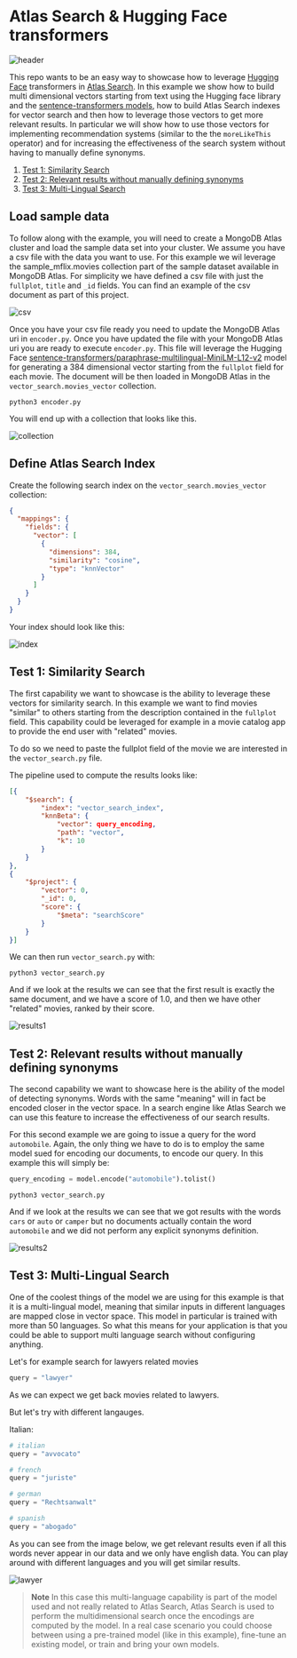 # Atlas Search & Hugging Face transformers

![header](/docs/header.png?raw=true "header")

This repo wants to be an easy way to showcase how to leverage [Hugging Face](https://huggingface.co/) transformers in [Atlas Search](https://www.mongodb.com/docs/atlas/atlas-search/). In this example we show how to build multi dimensional vectors starting from text using the Hugging face library and the [sentence-transformers models](https://www.sbert.net/), how to build Atlas Search indexes for vector search and then how to leverage those vectors to get more relevant results. In particular we will show how to use those vectors for implementing recommendation systems (similar to the the `moreLikeThis` operator) and for increasing the effectiveness of the search system without having to manually define synonyms.

1. [Test 1: Similarity Search](#test1)
2. [Test 2: Relevant results without manually defining synonyms](#test2)
3. [Test 3: Multi-Lingual Search](#test3)

<a id="AtlasCluster"></a>

## Load sample data

To follow along with the example, you will need to create a MongoDB Atlas cluster and load the sample data set into your cluster. We assume you have a csv file with the data you want to use. For this example we wil leverage the sample_mflix.movies collection part of the sample dataset available in MongoDB Atlas. For simplicity we have defined a csv file with just the `fullplot`, `title` and `_id` fields. You can find an example of the csv document as part of this project.

![csv](/docs/csv.png?raw=true "csv")

Once you have your csv file ready you need to update the MongoDB Atlas uri in `encoder.py`. Once you have updated the file with your MongoDB Atlas uri you are ready to execute `encoder.py`. This file will leverage the Hugging Face [sentence-transformers/paraphrase-multilingual-MiniLM-L12-v2](https://huggingface.co/sentence-transformers/paraphrase-multilingual-MiniLM-L12-v2) model for generating a 384 dimensional vector starting from the `fullplot` field for each movie. The document will be then loaded in MongoDB Atlas in the `vector_search.movies_vector` collection.

```console
python3 encoder.py
```

You will end up with a collection that looks like this.

![collection](/docs/collection2.png?raw=true "collection")

## Define Atlas Search Index

Create the following search index on the `vector_search.movies_vector` collection:

```json
{
  "mappings": {
    "fields": {
      "vector": [
        {
          "dimensions": 384,
          "similarity": "cosine",
          "type": "knnVector"
        }
      ]
    }
  }
}
```

Your index should look like this: 

![index](/docs/vector_search_index.png?raw=true "index")

<a id="test1"></a>
## Test 1: Similarity Search


The first capability we want to showcase is the ability to leverage these vectors for similarity search. In this example we want to find movies "similar" to others starting from the description contained in the `fullplot` field. This capability could be leveraged for example in a movie catalog app  to provide the end user with "related" movies.

To do so we need to paste the fullplot field of the movie we are interested in the `vector_search.py` file. 

The pipeline used to compute the results looks like: 

```json
[{
    "$search": {
        "index": "vector_search_index",
        "knnBeta": {
            "vector": query_encoding,
            "path": "vector",
            "k": 10
        }
    }
},
{
    "$project": {
        "vector": 0,
        "_id": 0,
        "score": {
            "$meta": "searchScore"
        }
    }
}]
```

We can then run `vector_search.py` with:

```console
python3 vector_search.py
```

And if we look at the results we can see that the first result is exactly the same document, and we have a score of 1.0, and then we have other "related" movies, ranked by their score.

![results1](/docs/results1.png?raw=true "results1")

<a id="test2"></a>
## Test 2: Relevant results without manually defining synonyms

The second capability we want to showcase here is the ability of the model of detecting synonyms. Words with the same "meaning" will in fact be encoded closer in the vector space. In a search engine like Atlas Search we can use this feature to increase the effectiveness of our search results.

For this second example we are going to issue a query for the word `automobile`. Again, the only thing we have to do is to employ the same model sued for encoding our documents, to encode our query. In this example this will simply be:

```python
query_encoding = model.encode("automobile").tolist()
```
```console
python3 vector_search.py
```

And if we look at the results we can see that we got results with the words `cars` or `auto` or `camper` but no documents actually contain the word `automobile` and we did not perform any explicit synonyms definition.

![results2](/docs/results2.png?raw=true "results2")

<a id="test3"></a>
## Test 3: Multi-Lingual Search

One of the coolest things of the model we are using for this example is that it is a multi-lingual model, meaning that similar inputs in different languages are mapped close in vector space. This model in particular is trained with more than 50 languages. So what this means for your application is that you could be able to support multi language search without configuring anything. 

Let's for example search for lawyers related movies 

```python
query = "lawyer"
```

As we can expect we get back movies related to lawyers. 

But let's try with different langauges.

Italian:
```python
# italian
query = "avvocato"
```
```python
# french
query = "juriste"
```
```python
# german
query = "Rechtsanwalt"
```
```python
# spanish
query = "abogado"
```

As you can see from the image below, we get relevant results even if all this words never appear in our data and we only have english data. You can play around with different languages and you will get similar results.

![lawyer](/docs/lawyer.png?raw=true "lawyer")

> **Note**
> In this case this multi-language capability is part of the model used and not really related to Atlas Search, Atlas Search is used to perform the multidimensional search once the encodings are computed by the model. In a real case scenario you could choose between using a pre-trained model (like in this example), fine-tune an existing model, or train and bring your own models. 